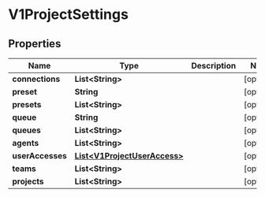 

# V1ProjectSettings


## Properties

Name | Type | Description | Notes
------------ | ------------- | ------------- | -------------
**connections** | **List&lt;String&gt;** |  |  [optional]
**preset** | **String** |  |  [optional]
**presets** | **List&lt;String&gt;** |  |  [optional]
**queue** | **String** |  |  [optional]
**queues** | **List&lt;String&gt;** |  |  [optional]
**agents** | **List&lt;String&gt;** |  |  [optional]
**userAccesses** | [**List&lt;V1ProjectUserAccess&gt;**](V1ProjectUserAccess.md) |  |  [optional]
**teams** | **List&lt;String&gt;** |  |  [optional]
**projects** | **List&lt;String&gt;** |  |  [optional]



